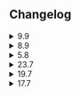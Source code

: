 <h2>Changelog</h2>
<details>
<summary>
9.9
</summary>

- Added: Inventory Tags plugin
</details>

<details>
<summary>
8.9
</summary>

- Added: Advanced Notifications plugin (WIP)
</details>

<details>
<summary>
5.8
</summary>

- Added toggle for marks of grace rendering
</details>

<details>
<summary>
23.7
</summary>

- Added missing mark of grace location to Rellekka rooftops
</details>

<details>
<summary>
19.7
</summary>

Added customization options for:
- Idlenotifiers box size
- Idlenotifiers box X / Y positions
</details>

<details>
<summary>
17.7
</summary>

- Tried to fix a pixel overlap when dot x/y = 0
- Added a few missing marks of grace locations into config
- Added changelog
</details>
